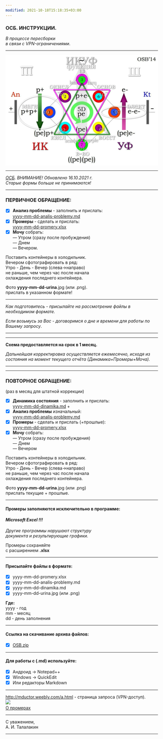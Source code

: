 ```yaml
---
modified: 2021-10-18T15:18:35+03:00
---
```


### ОСБ. ИНСТРУКЦИИ. 
_В процессе пересборки  
в связи с VPN-ограничениями_.
***  
![Arbalet](ArbaletEP.jpg)  
***  
_[ОСБ](!0SB.md). ВНИМАНИЕ! Обновлено 16.10.2021 г.  
Старые формы больше не принимаются!_   
***  
### ПЕРВИЧНОЕ ОБРАЩЕНИЕ:  
- [x] __Анализ проблемы__ - заполнить и прислать:  
[yyyy-mm-dd-analis-problemy.md](yyyy-mm-dd-analis-problemy.md)   
- [x] __Промеры__ - сделать и прислать:   
[yyyy-mm-dd-promery.xlsx](https://github.com/TalalakinAI/OSB/raw/master/yyyy-mm-dd-promery.xlsx)  
- [x] __Мочу__ собрать:  
— Утром (сразу после пробуждения)  
— Днем   
— Вечером.  

Поставить контейнеры в холодильник.  
Вечером сфотографировать в ряд:  
Утро - День - Вечер  (слева→направо)  
не раньше, чем через час после начала   
охлаждения последнего контейнера.  

Фото  __yyyy-mm-dd-urina__.jpg (или .png).  
прислать в указанном формате!
***
*Как подготовитесь - присылайте на рассмотрение файлы в необходимом формате.*  

*Если возьмусь за Вас - договоримся о дне и времени для работы по Вашему запросу*.  
***  
***  
__Схема предоставляется на срок в 1 месяц.__  

*Дальнейшая корректировка осуществляется  ежемесячно, исходя из состояния 
на момент текущего отчёта (Динамика+Промеры+Моча).* 
***  
***  
### ПОВТОРНОЕ ОБРАЩЕНИЕ:  
(раз в месяц для штатной коррекции)  

- [x] __Динамика состояния__ - заполнить и прислать:   
[yyyy-mm-dd-dinamika.md](yyyy-mm-dd-dinamika.md) +     
- [x] __Анализ проблемы__ изначальный:   
[yyyy-mm-dd-analis-problemy.md](yyyy-mm-dd-analis-problemy.md)  
- [x] __Промеры__ - сделать и прислать (+прошлые):  
[yyyy-mm-dd-promery.xlsx](https://github.com/TalalakinAI/OSB/raw/master/yyyy-mm-dd-promery.xlsx)
- [x] __Мочу__ собрать:  
— Утром (сразу после пробуждения)  
— Днем  
— Вечером  

Поставить контейнеры в холодильник.  
Вечером сфотографировать в ряд:  
Утро - День - Вечер  (слева→направо)  
не раньше, чем через час после начала  
охлаждения последнего контейнера.  

Фото  __yyyy-mm-dd-urina__.jpg (или .png)  
прислать текущие + прошлые.  
***
#### Промеры заполняются исключительно в программе:   
#### *Microsoft Excel !!!*  

*Другие программы нарушают структуру  
документа и результирующие графики.*  

Промеры сохраняйте  
с расширением  __.xlsx__   
***
#### Присылайте файлы в формате:  
- [x] yyyy-mm-dd-promery.xlsx  
- [x] yyyy-mm-dd-analis-problemy.md  
- [x] yyyy-mm-dd-dinamika.md   
- [x] yyyy-mm-dd-urina.jpg (или .png)  

__Где:__    
yyyy - год  
mm - месяц  
dd - день заполнения   
***
#### Ссылка на скачивание архива файлов:
- [x] [OSB.zip](https://github.com/TalalakinAI/OSB/raw/master/OSB.zip)  
***
#### Для работы с (.md) используйте:     
- [x] Андроид → Notepad++  
- [x] Windows → QuickEdit  
- [x] Или редакторы Markdown  
***   
http://mductor.weebly.com/a.html - страница запроса (VPN-доступ).  
![](https://youtu.be/FQcPIXfhmsY)  
[О промерах](https://t.me/osbmd/1334)
***  
С уважением,  
А. И. Талалакин   
***
